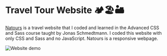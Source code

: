 # Travel Tour Website 🏕️🏖️🏜️
[Natours](shakiba-vakili.github.io/Natours-learner/) is a travel website that I coded and learned in the Advanced CSS and Sass course taught by Jonas Schmedtmann. I coded this website with only CSS and Sass and no JavaScript. Natours is a responsive webpage.

<img src="demo.png" alt="Website demo" title="Aimeos"  />
